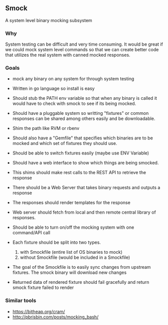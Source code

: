 ## Smock
A system level binary mocking subsystem

### Why
System testing can be difficult and very time consuming.  It would be great if 
we could mock system level commands so that we can create better code that utilizes 
the real system with canned mocked responses.

### Goals

* mock any binary on any system for through system testing
* Written in go language so install is easy
* Should stub the PATH env variable so that when any binary is called
  it would have to check with smock to see if its being mocked.
* Should have a pluggable system so writting "fixtures" or common responses can be shared among others easily and be downloadable.
* Shim the path like RVM or rbenv
* Should also have a "Gemfile" that specifies which binaries are to be mocked and which set of fixtures they should use.
* Should be able to switch fixtures easily (maybe use ENV Variable)
* Should have a web interface to show which things are being smocked.
* This shims should make rest calls to the REST API to retrieve the response
* There should be a Web Server that takes binary requests and outputs a response
* The responses should render templates for the response
* Web server should fetch from local and then remote central library of responses.
* Should be able to turn on/off the mocking system with one command/API call
* Each fixture should be split into two types.  
   1. with Smockfile (entire list of OS binaries to mock)
   2. without Smockfile  (would be included in a Smockfile)

* The goal of the Smockfile is to easily sync changes from upstream fixtures.  The smock binary will download new changes
* Returned data of rendered fixture should fail gracefully and return smock fixture failed to render



### Similar tools

* https://bitheap.org/cram/
* http://pbrisbin.com/posts/mocking_bash/
